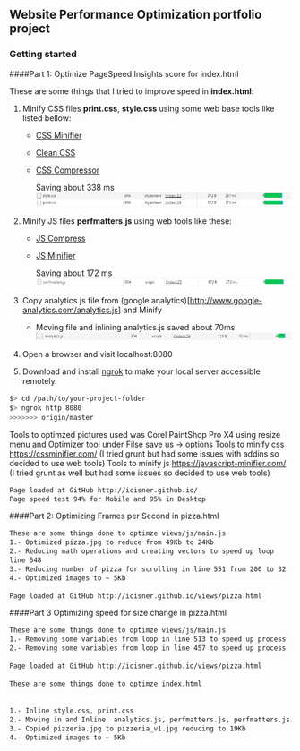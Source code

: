 ## Website Performance Optimization portfolio project

### Getting started

####Part 1: Optimize PageSpeed Insights score for index.html

These are some things that I tried to improve speed in **index.html**:

1. Minify CSS files **print.css**, **style.css** using some web base tools like listed bellow:

    * [CSS Minifier](https://cssminifier.com/)
    * [Clean CSS](http://www.cleancss.com/css-minify/)
    * [CSS Compressor](http://csscompressor.com/)
    
      Saving about 338 ms 
      ![test](https://github.com/icisner/P04_V04/blob/master/img/CSS_1.JPG)
    
2. Minify JS files **perfmatters.js** using web tools like these:

   * [JS Compress](http://jscompress.com/)
   * [JS Minifier](https://javascript-minifier.com/)
    
      Saving about 172 ms 
      ![test2](https://github.com/icisner/P04_V04/blob/master/img/JS_1.JPG)
   
3. Copy analytics.js file from (google analytics)[http://www.google-analytics.com/analytics.js] and Minify
   * Moving file and inlining analytics.js saved about 70ms
      ![test3](https://github.com/icisner/P04_V04/blob/master/img/analytics_js.JPG)

1. Open a browser and visit localhost:8080
1. Download and install [ngrok](https://ngrok.com/) to make your local server accessible remotely.

  ``` bash
  $> cd /path/to/your-project-folder
  $> ngrok http 8080
>>>>>>> origin/master
  ```

Tools to optimzed pictures used was Corel PaintShop Pro X4 using resize menu and Optimizer tool under Filse save us -> options
Tools to minify css https://cssminifier.com/ (I tried grunt but had some issues with addins so decided to use web tools)
Tools to minify js https://javascript-minifier.com/ (I tried grunt as well but had some issues so decided to use web tools)


	Page loaded at GitHub http://icisner.github.io/
	Page speed test 94% for Mobile and 95% in Desktop


####Part 2: Optimizing Frames per Second in pizza.html

	These are some things done to optimze views/js/main.js
	1.- Optimized pizza.jpg to reduce from 49Kb to 24Kb
	2.- Reducing math operations and creating vectors to speed up loop  line 548
	3.- Reducing number of pizza for scrolling in line 551 from 200 to 32
	4.- Optimized images to ~ 5Kb

	Page loaded at GitHub http://icisner.github.io/views/pizza.html

####Part 3 Optimizing speed for size change in pizza.html

	These are some things done to optimze views/js/main.js
	1.- Removing some variables from loop in line 513 to speed up process
	2.- Removing some variables from loop in line 457 to speed up process

	Page loaded at GitHub http://icisner.github.io/views/pizza.html

	These are some things done to optimze index.html


	1.- Inline style.css, print.css 
	2.- Moving in and Inline  analytics.js, perfmatters.js, perfmatters.js
	3.- Copied pizzeria.jpg to pizzeria_v1.jpg reducing to 19Kb
	4.- Optimized images to ~ 5Kb

